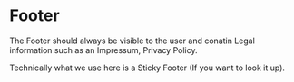 # Footer

The Footer should always be visible to the user and conatin Legal information such as an Impressum, Privacy Policy.

Technically what we use here is a Sticky Footer (If you want to look it up).
